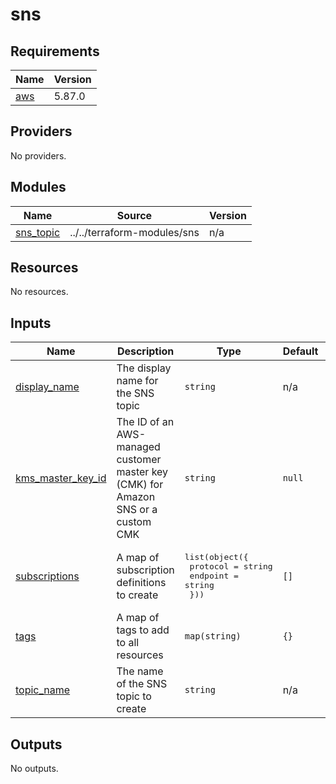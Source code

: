 # sns

<!-- BEGIN_TF_DOCS -->
## Requirements

| Name | Version |
|------|---------|
| <a name="requirement_aws"></a> [aws](#requirement\_aws) | 5.87.0 |

## Providers

No providers.

## Modules

| Name | Source | Version |
|------|--------|---------|
| <a name="module_sns_topic"></a> [sns\_topic](#module\_sns\_topic) | ../../terraform-modules/sns | n/a |

## Resources

No resources.

## Inputs

| Name | Description | Type | Default | Required |
|------|-------------|------|---------|:--------:|
| <a name="input_display_name"></a> [display\_name](#input\_display\_name) | The display name for the SNS topic | `string` | n/a | yes |
| <a name="input_kms_master_key_id"></a> [kms\_master\_key\_id](#input\_kms\_master\_key\_id) | The ID of an AWS-managed customer master key (CMK) for Amazon SNS or a custom CMK | `string` | `null` | no |
| <a name="input_subscriptions"></a> [subscriptions](#input\_subscriptions) | A map of subscription definitions to create | <pre>list(object({<br/>    protocol = string<br/>    endpoint = string<br/>  }))</pre> | `[]` | no |
| <a name="input_tags"></a> [tags](#input\_tags) | A map of tags to add to all resources | `map(string)` | `{}` | no |
| <a name="input_topic_name"></a> [topic\_name](#input\_topic\_name) | The name of the SNS topic to create | `string` | n/a | yes |

## Outputs

No outputs.
<!-- END_TF_DOCS -->
